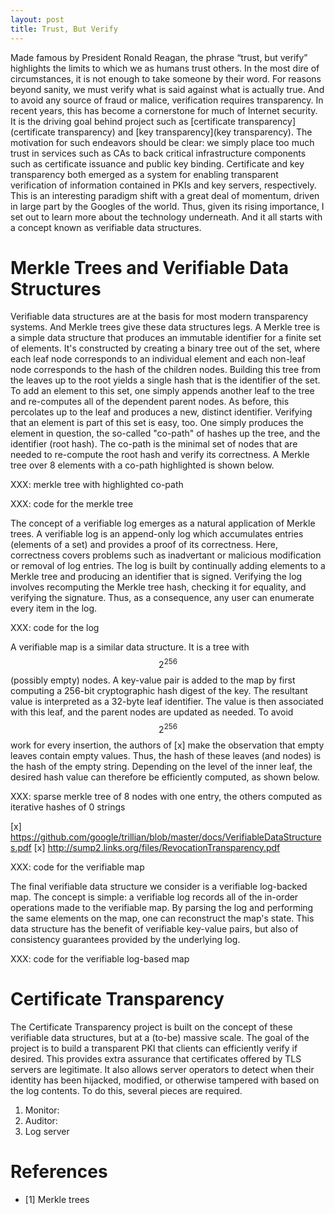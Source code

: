 ```yaml
---
layout: post
title: Trust, But Verify
---
```


Made famous by President Ronald Reagan, the phrase “trust, but verify” highlights the limits to which we as humans trust others. In the most dire of circumstances, it is not enough to take someone by their word. For reasons beyond sanity, we must verify what is said against what is actually true. And to avoid any source of fraud or malice, verification requires transparency. In recent years, this has become a cornerstone for much of Internet security. It is the driving goal behind project such as [certificate transparency](certificate transparency) and [key transparency](key transparency). The motivation for such endeavors should be clear: we simply place too much trust in services such as CAs to back critical infrastructure components such as certificate issuance and public key binding. Certificate and key transparency both emerged as a system for enabling transparent verification of information contained in PKIs and key servers, respectively. This is an interesting paradigm shift with a great deal of momentum, driven in large part by the Googles of the world. Thus, given its rising importance, I set out to learn more about the technology underneath. And it all starts with a concept known as verifiable data structures.

# Merkle Trees and Verifiable Data Structures

Verifiable data structures are at the basis for most modern transparency systems. 
And Merkle trees give these data structures legs. A Merkle tree is a simple data
structure that produces an immutable identifier for a finite set of elements. It's 
constructed by creating a binary tree out of the set, where each leaf node corresponds
to an individual element and each non-leaf node corresponds to the hash of the children
nodes. Building this tree from the leaves up to the root yields a single hash that is
the identifier of the set. To add an element to this set, one simply appends another
leaf to the tree and re-computes all of the dependent parent nodes. As before, this percolates
up to the leaf and produces a new, distinct identifier. Verifying that an element is
part of this set is easy, too. One simply produces the element in question, the 
so-called "co-path" of hashes up the tree, and the identifier (root hash). The co-path 
is the minimal set of nodes that are needed to re-compute the root hash and verify its
correctness. A Merkle tree over 8 elements with a co-path highlighted is shown below.

XXX: merkle tree with highlighted co-path

XXX: code for the merkle tree

The concept of a verifiable log emerges as a natural application of Merkle trees. 
A verifiable log is an append-only log which accumulates entries (elements of a set)
and provides a proof of its correctness. Here, correctness covers problems such as
inadvertant or malicious modification or removal of log entries. The log is built by
continually adding elements to a Merkle tree and producing an identifier that is
signed. Verifying the log involves recomputing the Merkle tree hash, checking it for
equality, and verifying the signature. Thus, as a consequence, any user can enumerate
every item in the log.

XXX: code for the log

A verifiable map is a similar data structure. It is a tree with $$2^{256}$$ (possibly empty) 
nodes. A key-value pair is added to the map by first computing a 256-bit cryptographic
hash digest of the key. The resultant value is interpreted as a 32-byte leaf identifier. 
The value is then associated with this leaf, and the parent nodes are updated as needed.
To avoid $$2^{256}$$ work for every insertion, the authors of [x] make the observation 
that empty leaves contain empty values. Thus, the hash of these leaves (and nodes) is
the hash of the empty string. Depending on the level of the inner leaf, the desired hash
value can therefore be efficiently computed, as shown below.

XXX: sparse merkle tree of 8 nodes with one entry, the others computed as iterative hashes of 0 strings

[x] https://github.com/google/trillian/blob/master/docs/VerifiableDataStructures.pdf
[x] http://sump2.links.org/files/RevocationTransparency.pdf

XXX: code for the verifiable map

The final verifiable data structure we consider is a verifiable log-backed map. The concept
is simple: a verifiable log records all of the in-order operations made to the verifiable map.
By parsing the log and performing the same elements on the map, one can reconstruct the map's
state. This data structure has the benefit of verifiable key-value pairs, but also of consistency
guarantees provided by the underlying log.

XXX: code for the verifiable log-based map

# Certificate Transparency

The Certificate Transparency project is built on the concept of these verifiable data structures, but
at a (to-be) massive scale. The goal of the project is to build a transparent PKI that clients
can efficiently verify if desired. This provides extra assurance that certificates offered by TLS
servers are legitimate. It also allows server operators to detect when their identity has been
hijacked, modified, or otherwise tampered with based on the log contents. To do this, several pieces
are required.

1. Monitor:
2. Auditor:
3. Log server

# References

- [1] Merkle trees
